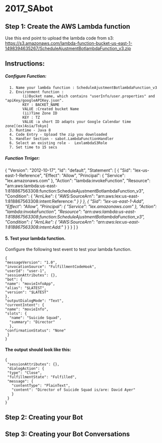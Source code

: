 # 2017_SAbot

## Step 1: Create the AWS Lambda function
Use this end point to upload the lambda code from s3:
https://s3.amazonaws.com/lambda-function-bucket-us-east-1-1498394635267/ScheduleAjustmentBotlambdaFunction_v3.zip

Instructions: 
-------------
##### Configure Function: 
      1. Name your lambda function : ScheduleAjustmentBotlambdaFunction_v3
      2. Environment function :       
            (i)Bucket name, which contains "userInfo/user.properties" and "apiKey/googleAPIKey.json".      
            KEY : BACKET_NAME      
            VALUE :Created bucket Name      
            (ii)Time Zone ID      
            KEY : TZ
            VALUE :a short ID adapts your Google Calendar time zone[(ex)Asia/Tokyo]
      3. Runtime - Java 8
      4. Code Entry - Upload the zip you downloaded
      5. Handler Section - sabot.LambdaFunctionHandler
      6. Select an existing role -  LexlambdaS3Role
      7. Set time to 15 secs

##### Function Trriger: 

{
    "Version": "2012-10-17",
    "Id": "default",
    "Statement": [
        {
            "Sid": "lex-us-east-1-Reference",
            "Effect": "Allow",
            "Principal": {
                "Service": "lex.amazonaws.com"
            },
            "Action": "lambda:invokeFunction",
            "Resource": "arn:aws:lambda:us-east-1:818867563308:function:ScheduleAjustmentBotlambdaFunction_v3",
            "Condition": {
                "ArnLike": {
                    "AWS:SourceArn": "arn:aws:lex:us-east-1:818867563308:intent:Reference:*"
                }
            }
        },
        {
            "Sid": "lex-us-east-1-Add",
            "Effect": "Allow",
            "Principal": {
                "Service": "lex.amazonaws.com"
            },
            "Action": "lambda:invokeFunction",
            "Resource": "arn:aws:lambda:us-east-1:818867563308:function:ScheduleAjustmentBotlambdaFunction_v3",
            "Condition": {
                "ArnLike": {
                    "AWS:SourceArn": "arn:aws:lex:us-east-1:818867563308:intent:Add:*"
                }
            }
        }
    ]
}

#### 5. Test your lambda function. 

Configure the following test event to test your lambda function.

    {
    "messageVersion": "1.0",
    "invocationSource": "FulfillmentCodeHook",
    "userId": "user-1",
    "sessionAttributes": {},
    "bot": {
    "name": "movieInfoApp",
    "alias": "$LATEST",
    "version": "$LATEST"
    },
    "outputDialogMode": "Text",
    "currentIntent": {
    "name": "movieInfo",
    "slots": {
      "name": "Suicide Squad",
      "summary": "Director"
      },
    "confirmationStatus": "None"
     }
    }

#### The output should look like this: 

    {
     "sessionAttributes": {},
     "dialogAction": {
     "type": "Close",
     "fulfillmentState": "Fulfilled",
     "message": {
       "contentType": "PlainText",
       "content": "Director of Suicide Squad is/are: David Ayer"
       }
     }
    }



## Step 2: Creating your Bot

## Step 3: Creating your Bot Conversations

